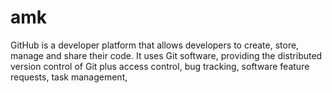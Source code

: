 # amk
GitHub is a developer platform that allows developers to create, store, manage and share their code. It uses Git software, providing the distributed version control of Git plus access control, bug tracking, software feature requests, task management, 